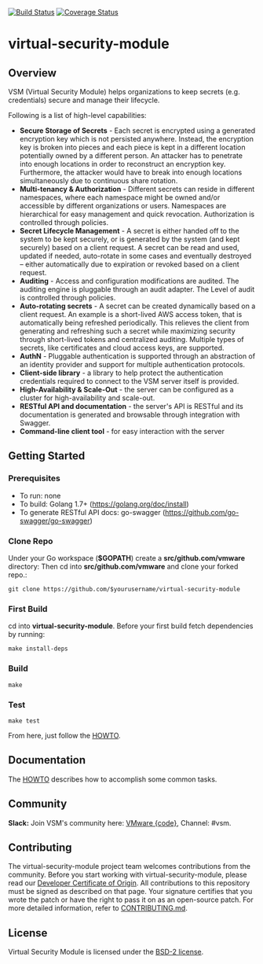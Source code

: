 [![Build Status](https://travis-ci.org/vmware/virtual-security-module.svg?branch=master)](https://travis-ci.org/vmware/virtual-security-module)
[![Coverage Status](https://coveralls.io/repos/github/vmware/virtual-security-module/badge.svg?branch=master)](https://coveralls.io/github/vmware/virtual-security-module?branch=master)

# virtual-security-module

## Overview
VSM (Virtual Security Module) helps organizations to keep secrets (e.g. credentials) secure and manage their lifecycle.

Following is a list of high-level capabilities:
 * **Secure Storage of Secrets** - Each secret is encrypted using a generated encryption key which is not persisted anywhere. Instead,
   the encryption key is broken into pieces and each piece is kept in a different location potentially owned by a different person.
   An attacker has to penetrate into enough locations in order to reconstruct an encryption key. Furthermore, the attacker would
   have to break into enough locations simultaneously due to continuous share rotation.
 * **Multi-tenancy & Authorization** - Different secrets can reside in different namespaces, where each namespace might be owned and/or
   accessible by different organizations or users. Namespaces are hierarchical for easy management and quick revocation.
   Authorization is controlled through policies.
 * **Secret Lifecycle Management** - A secret is either handed off to the system to be kept securely, or is generated by the system
   (and kept securely) based on a client request. A secret can be read and used, updated if needed, auto-rotate in some cases and
   eventually destroyed – either automatically due to expiration or revoked based on a client request.
 * **Auditing** - Access and configuration modifications are audited. The auditing engine is pluggable through an audit adapter. The
   Level of audit is controlled through policies.
 * **Auto-rotating secrets** - A secret can be created dynamically based on a client request. An example is a short-lived AWS access
   token, that is automatically being refreshed periodically. This relieves the client from generating and refreshing such a secret
   while maximizing security through short-lived tokens and centralized auditing. Multiple types of secrets, like certificates and
   cloud access keys, are supported.
 * **AuthN** - Pluggable authentication is supported through an abstraction of an identity provider and support for multiple
   authentication protocols.
 * **Client-side library** - a library to help protect the authentication credentials required to connect to the VSM server itself is
   provided.
 * **High-Availability & Scale-Out** - the server can be configured as a cluster for high-availability and scale-out.
 * **RESTful API and documentation** - the server's API is RESTful and its documentation is generated and browsable through integration
   with Swagger.
 * **Command-line client tool** - for easy interaction with the server

## Getting Started
### Prerequisites
* To run: none
* To build: Golang 1.7+ (https://golang.org/doc/install)
* To generate RESTful API docs: go-swagger (https://github.com/go-swagger/go-swagger)

### Clone Repo
Under your Go workspace (**$GOPATH**) create a **src/github.com/vmware** directory:
Then cd into **src/github.com/vmware** and clone your forked repo.\:
```
git clone https://github.com/$yourusername/virtual-security-module
```

### First Build
cd into **virtual-security-module**.
Before your first build fetch dependencies by running:
```
make install-deps
```

### Build
```
make
```

### Test
```
make test
```

From here, just follow the [HOWTO](doc/HOWTO.md).

## Documentation
The [HOWTO](doc/HOWTO.md) describes how to accomplish some common tasks.

## Community
**Slack:** Join VSM's community here: [VMware {code}](https://code.vmware.com/join/), Channel: #vsm.  

## Contributing
The virtual-security-module project team welcomes contributions from the community.
Before you start working with virtual-security-module, please read our
[Developer Certificate of Origin](https://cla.vmware.com/dco). All contributions to
this repository must be signed as described on that page. Your signature certifies that
you wrote the patch or have the right to pass it on as an open-source patch. For more
detailed information, refer to [CONTRIBUTING.md](CONTRIBUTING.md).

## License
Virtual Security Module is licensed under the [BSD-2 license](https://github.com/vmware/virtual-security-module/blob/master/LICENSE).
